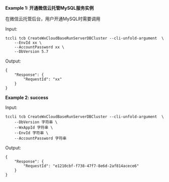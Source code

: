 **Example 1: 开通微信云托管MySQL服务实例**

在微信云托管后台，用户开通MySQL时需要调用

Input: 

```
tccli tcb CreateWxCloudBaseRunServerDBCluster --cli-unfold-argument  \
    --EnvId xx \
    --AccountPassword xx \
    --DbVersion 5.7
```

Output: 
```
{
    "Response": {
        "RequestId": "xx"
    }
}
```

**Example 2: success**



Input: 

```
tccli tcb CreateWxCloudBaseRunServerDBCluster --cli-unfold-argument  \
    --DbVersion 字符串 \
    --WxAppId 字符串 \
    --EnvId 字符串 \
    --AccountPassword 字符串
```

Output: 
```
{
    "Response": {
        "RequestId": "e1210cbf-f738-47f7-8e6d-2af814acece6"
    }
}
```

